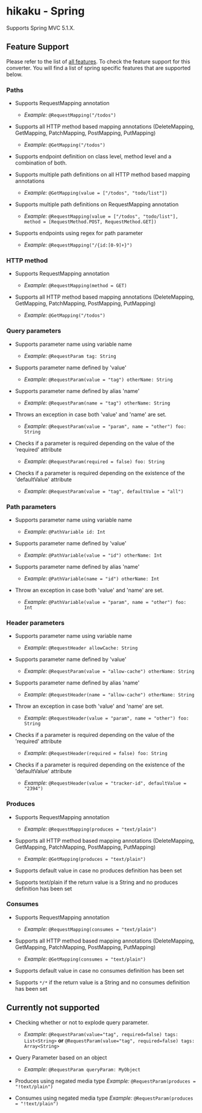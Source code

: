 # hikaku - Spring

Supports Spring MVC 5.1.X.

## Feature Support

Please refer to the list of [all features](features.md). To check the feature support for this converter.
You will find a list of spring specific features that are supported below.

### Paths

+ Supports RequestMapping annotation
  + _Example:_ `@RequestMapping("/todos")`

+ Supports all HTTP method based mapping annotations (DeleteMapping, GetMapping, PatchMapping, PostMapping, PutMapping)
  + _Example:_ `@GetMapping("/todos")`

+ Supports endpoint definition on class level, method level and a combination of both.

+ Supports multiple path definitions on all HTTP method based mapping annotations
  + _Example:_ `@GetMapping(value = ["/todos", "todo/list"])`

+ Supports multiple path definitions on RequestMapping annotation
  + _Example:_ `@RequestMapping(value = ["/todos", "todo/list"], method = [RequestMethod.POST, RequestMethod.GET])`

+ Supports endpoints using regex for path parameter
  + _Example:_ `@RequestMapping("/{id:[0-9]+}")`
  
### HTTP method

+ Supports RequestMapping annotation
  + _Example:_ `@RequestMapping(method = GET)`

+ Supports all HTTP method based mapping annotations (DeleteMapping, GetMapping, PatchMapping, PostMapping, PutMapping)
  + _Example:_ `@GetMapping("/todos")`

### Query parameters

+ Supports parameter name using variable name
  + _Example:_ `@RequestParam tag: String`

+ Supports parameter name defined by 'value'
  + _Example:_ `@RequestParam(value = "tag") otherName: String`

+ Supports parameter name defined by alias 'name'
  + _Example:_ `@RequestParam(name = "tag") otherName: String`

+ Throws an exception in case both 'value' and 'name' are set.
  + _Example:_ `@RequestParam(value = "param", name = "other") foo: String`

+ Checks if a parameter is required depending on the value of the 'required' attribute
  + _Example:_ `@RequestParam(required = false) foo: String`

+ Checks if a parameter is required depending on the existence of the 'defaultValue' attribute
  + _Example:_ `@RequestParam(value = "tag", defaultValue = "all")`

### Path parameters

+ Supports parameter name using variable name
  + _Example:_ `@PathVariable id: Int`

+ Supports parameter name defined by 'value'
  + _Example:_ `@PathVariable(value = "id") otherName: Int`

+ Supports parameter name defined by alias 'name'
  + _Example:_ `@PathVariable(name = "id") otherName: Int`

+ Throw an exception in case both 'value' and 'name' are set.
  + _Example:_ `@PathVariable(value = "param", name = "other") foo: Int`
  
### Header parameters

+ Supports parameter name using variable name
  + _Example:_ `@RequestHeader allowCache: String`

+ Supports parameter name defined by 'value'
  + _Example:_ `@RequestParam(value = "allow-cache") otherName: String`

+ Supports parameter name defined by alias 'name'
  + _Example:_ `@RequestHeader(name = "allow-cache") otherName: String`

+ Throw an exception in case both 'value' and 'name' are set.
  + _Example:_ `@RequestHeader(value = "param", name = "other") foo: String`

+ Checks if a parameter is required depending on the value of the 'required' attribute
  + _Example:_ `@RequestHeader(required = false) foo: String`

+ Checks if a parameter is required depending on the existence of the 'defaultValue' attribute
  + _Example:_ `@RequestHeader(value = "tracker-id", defaultValue = "2394")`
  
### Produces

+ Supports RequestMapping annotation
  + _Example:_ `@RequestMapping(produces = "text/plain")`

+ Supports all HTTP method based mapping annotations (DeleteMapping, GetMapping, PatchMapping, PostMapping, PutMapping)
  + _Example:_ `@GetMapping(produces = "text/plain")`

+ Supports default value in case no produces definition has been set

+ Supports text/plain if the return value is a String and no produces definition has been set

### Consumes

+ Supports RequestMapping annotation
  + _Example:_ `@RequestMapping(consumes = "text/plain")`

+ Supports all HTTP method based mapping annotations (DeleteMapping, GetMapping, PatchMapping, PostMapping, PutMapping)
  + _Example:_ `@GetMapping(consumes = "text/plain")`

+ Supports default value in case no consumes definition has been set

+ Supports `*/*` if the return value is a String and no consumes definition has been set

## Currently not supported

+ Checking whether or not to explode query parameter.
  + _Example:_ `@RequestParam(value="tag", required=false) tags: List<String>` **or** `@RequestParam(value="tag", required=false) tags: Array<String>`

+ Query Parameter based on an object
  + _Example:_ `@RequestParam queryParam: MyObject`
  
+ Produces using negated media type _Example:_ `@RequestParam(produces = "!text/plain")`

+ Consumes using negated media type _Example:_ `@RequestParam(produces = "!text/plain")`